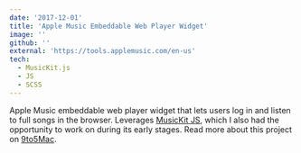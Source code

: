 ```yaml
---
date: '2017-12-01'
title: 'Apple Music Embeddable Web Player Widget'
image: ''
github: ''
external: 'https://tools.applemusic.com/en-us'
tech:
  - MusicKit.js
  - JS
  - SCSS
---
```


Apple Music embeddable web player widget that lets users log in and listen to full songs in the browser. Leverages [MusicKit JS](https://developer.apple.com/documentation/musickitjs), which I also had the opportunity to work on during its early stages. Read more about this project on [9to5Mac](https://9to5mac.com/2018/06/03/apple-music-embeddable-web-player-listen-browser/).
